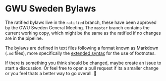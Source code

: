  # GWU Sweden Bylaws

The ratified bylaws live in the `ratified` branch, these have been approved by the GWU Sweden General Meeting. The `master` branch contains the current working copy, which might be the same as the ratified if no changes are in the pipeline.

The bylaws are defined in text files following a format known as Markdown (`.md` files), more specifically the [extended syntax](https://www.markdownguide.org/extended-syntax/#overview) for the use of footnotes.

If there is something you think should be changed, maybe create an issue to start a discussion. Or feel free to open a pull request if its a smaller change or you feel thats a better way to go overall. :fox_face:
